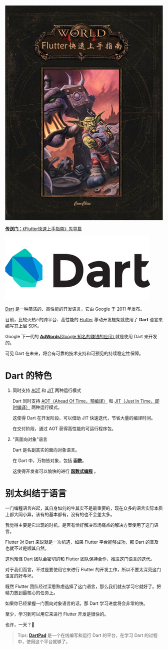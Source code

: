 
[![](https://raw.githubusercontent.com/chenBingX/img/master/Flutter/Flutter快速上手指南封面2.JPG)](https://juejin.im/post/5c8f8e62e51d456a0f23d0fe)

[**传送门：**《Flutter快速上手指南》先导篇](https://juejin.im/post/5c8f8e62e51d456a0f23d0fe)

![](https://raw.githubusercontent.com/chenBingX/img/master/Dart/dart-logo2.png)

[Dart](https://www.dartlang.org/) 是一种简洁的、高性能的开发语言，它由 Google 于 2011 年发布。

目前，比较火热🔥的跨平台、高性能的 [Flutter](https://github.com/flutter/flutter) 移动开发框架就使用了 **Dart** 语言来编写其上层 SDK。

Google 下一代的 [**AdWords**(Google 知名的赚钱的应用) ](https://ads.google.com/start/?sourceid=awo&subid=us-en-ha-g-aw-a-awc_1!o2~Cj0KCQjwg73kBRDVARIsAF-kEH_hNZTY4vdYriYdkFe9LfxyuZKyImGvfnPo8U-yyaudPYODCXUycdgaAqMWEALw_wcB~%7badgroup%7d~kwd-12340363~1520377331~315253054313&gclid=Cj0KCQjwg73kBRDVARIsAF-kEH_hNZTY4vdYriYdkFe9LfxyuZKyImGvfnPo8U-yyaudPYODCXUycdgaAqMWEALw_wcB#?modal_active=none)就是使用 Dart 来开发的。

可见 Dart 在未来，将会有可靠的技术支持和可预见的持续稳定性保障。


# Dart 的特色

1. 同时支持 [AOT](https://en.wikipedia.org/wiki/Ahead-of-time_compilation) 和 [JIT](https://en.wikipedia.org/wiki/Just-in-time_compilation) 两种运行模式

    Dart 同时支持 [ AOT（Ahead Of Time，预编译）](https://en.wikipedia.org/wiki/Ahead-of-time_compilation) 和 [JIT（Just In Time，即时编译）](https://en.wikipedia.org/wiki/Just-in-time_compilation) 两种运行模式。

    这使得 Dart 在开发阶段，可以借助 JIT 快速迭代，节省大量的编译时间。

    在交付阶段，通过 AOT 获得高性能的可运行程序包。

2. "真面向对象"语言

    Dart 是名副其实的面向对象语言。

    在 Dart 中，万物皆对象，包括 **函数**。

    这使得开发者可以愉快的进行 [**函数式编程**](https://en.wikipedia.org/wiki/Functional_programming) 。

# 别太纠结于语言

一门编程语言兴起，其自身如何的牛其实不是最重要的，现在众多的语言实际本质上都大同小异，该有的基本都有，没有的也不会差太多。

我觉得主要是它出现的时机，是否有恰好解决市场痛点的解决方案使用了这门语言。

Flutter 对 Dart 来说就是一次机遇，如果 Flutter 平台能够成功，那 Dart 的普及也就不过是顺其自然。

这也难怪 Dart 团队会密切的和 Flutter 团队保持合作，推进这门语言的迭代。

对于我们而言，不过是要使用它来进行 Flutter 的开发工作，所以不要太深究这门语言的好与坏。

既然 Flutter 团队经过深思熟虑选择了这门语言，那么我们就去学习它就好了。把精力放到最核心的任务上。

如果你已经掌握一门面向对象语言的话，那 Dart 学习进度将会非常的快。

至少，学习到可以用它来进行 Flutter 开发是很快的。

也许，一天？🤔️

> Tips: [**DartPad**](https://dartpad.dartlang.org/fae22cffa7b184b4d27cd96dd633a5af) 是一个在线编写和运行 Dart 的平台，在学习 Dart 的过程中，使用这个平台就够了。
